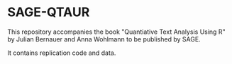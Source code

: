 # SAGE-QTAUR

This repository accompanies the book "Quantiative Text Analysis Using R" by Julian Bernauer and Anna Wohlmann to be published by SAGE.

It contains replication code and data. 
